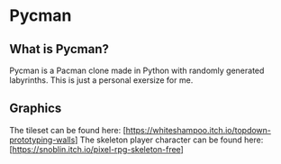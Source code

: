 # Pycman

## What is Pycman?

Pycman is a Pacman clone made in Python with randomly generated labyrinths. This is just a personal exersize for me.

## Graphics

The tileset can be found here: [https://whiteshampoo.itch.io/topdown-prototyping-walls]
The skeleton player character can be found here: [https://snoblin.itch.io/pixel-rpg-skeleton-free]
